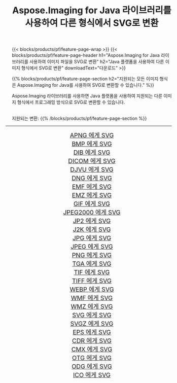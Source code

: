 ﻿---
title: Aspose.Imaging for Java 라이브러리를 사용하여 다른 형식에서 SVG로 변환 
weight: 3920
url: /ko/java/conversion/to/svg/ 
lang: ko
langdirlevel: 2
locales: zh-hans,ja,it,ru,de,es,fr,nl,id,lt,pl,pt,vi,tr,ko,zh-hant,ar,hi,th,sv,cs,uk,he
description: Aspose.Imaging을 사용하면 Java를 사용하여 다른 형식에서 SVG로 변환할 수 있습니다.
---

{{< blocks/products/pf/feature-page-wrap >}}
{{< blocks/products/pf/feature-page-header h1="Aspose.Imaging for Java 라이브러리를 사용하여 이미지 파일을 SVG로 변환" h2="Java 플랫폼을 사용하여 다른 이미지 형식에서 SVG로 변환" downloadText="다운로드" >}}


{{% blocks/products/pf/feature-page-section  h2="지원되는 모든 이미지 형식은 Aspose.Imaging for Java를 사용하여 SVG로 변환할 수 있습니다." %}}
<p align=justify>Aspose.Imaging 라이브러리를 사용하면 Java 플랫폼을 사용하여 지원되는 다른 이미지 형식에서 프로그래밍 방식으로 SVG로 변환할 수 있습니다.</p>
<br/>
지원되는 변환:
{{% /blocks/products/pf/feature-page-section %}}
<div class="container-fluid productfamilypage bg-gray">
    <div class="convertypes bg-gray agp-content section">
        <div class="container">
		<hr style="margin-left:-20px;"/>
		<div class="row other-converters" style="gap: 10px;font-size: 19px;text-align:center;">
		    <div class='col-md-2 other-converter remove-lp remove-rp'><a href="/imaging/ko/java/conversion/apng-to-svg/" style="padding:15px;">APNG 에게 SVG</a></div>
<div class='col-md-2 other-converter remove-lp remove-rp'><a href="/imaging/ko/java/conversion/bmp-to-svg/" style="padding:15px;">BMP 에게 SVG</a></div>
<div class='col-md-2 other-converter remove-lp remove-rp'><a href="/imaging/ko/java/conversion/dib-to-svg/" style="padding:15px;">DIB 에게 SVG</a></div>
<div class='col-md-2 other-converter remove-lp remove-rp'><a href="/imaging/ko/java/conversion/dicom-to-svg/" style="padding:15px;">DICOM 에게 SVG</a></div>
<div class='col-md-2 other-converter remove-lp remove-rp'><a href="/imaging/ko/java/conversion/djvu-to-svg/" style="padding:15px;">DJVU 에게 SVG</a></div>
<div class='col-md-2 other-converter remove-lp remove-rp'><a href="/imaging/ko/java/conversion/dng-to-svg/" style="padding:15px;">DNG 에게 SVG</a></div>
<div class='col-md-2 other-converter remove-lp remove-rp'><a href="/imaging/ko/java/conversion/emf-to-svg/" style="padding:15px;">EMF 에게 SVG</a></div>
<div class='col-md-2 other-converter remove-lp remove-rp'><a href="/imaging/ko/java/conversion/emz-to-svg/" style="padding:15px;">EMZ 에게 SVG</a></div>
<div class='col-md-2 other-converter remove-lp remove-rp'><a href="/imaging/ko/java/conversion/gif-to-svg/" style="padding:15px;">GIF 에게 SVG</a></div>
<div class='col-md-2 other-converter remove-lp remove-rp'><a href="/imaging/ko/java/conversion/jpeg2000-to-svg/" style="padding:15px;">JPEG2000 에게 SVG</a></div>
<div class='col-md-2 other-converter remove-lp remove-rp'><a href="/imaging/ko/java/conversion/jp2-to-svg/" style="padding:15px;">JP2 에게 SVG</a></div>
<div class='col-md-2 other-converter remove-lp remove-rp'><a href="/imaging/ko/java/conversion/j2k-to-svg/" style="padding:15px;">J2K 에게 SVG</a></div>
<div class='col-md-2 other-converter remove-lp remove-rp'><a href="/imaging/ko/java/conversion/jpg-to-svg/" style="padding:15px;">JPG 에게 SVG</a></div>
<div class='col-md-2 other-converter remove-lp remove-rp'><a href="/imaging/ko/java/conversion/jpeg-to-svg/" style="padding:15px;">JPEG 에게 SVG</a></div>
<div class='col-md-2 other-converter remove-lp remove-rp'><a href="/imaging/ko/java/conversion/png-to-svg/" style="padding:15px;">PNG 에게 SVG</a></div>
<div class='col-md-2 other-converter remove-lp remove-rp'><a href="/imaging/ko/java/conversion/tga-to-svg/" style="padding:15px;">TGA 에게 SVG</a></div>
<div class='col-md-2 other-converter remove-lp remove-rp'><a href="/imaging/ko/java/conversion/tif-to-svg/" style="padding:15px;">TIF 에게 SVG</a></div>
<div class='col-md-2 other-converter remove-lp remove-rp'><a href="/imaging/ko/java/conversion/tiff-to-svg/" style="padding:15px;">TIFF 에게 SVG</a></div>
<div class='col-md-2 other-converter remove-lp remove-rp'><a href="/imaging/ko/java/conversion/webp-to-svg/" style="padding:15px;">WEBP 에게 SVG</a></div>
<div class='col-md-2 other-converter remove-lp remove-rp'><a href="/imaging/ko/java/conversion/wmf-to-svg/" style="padding:15px;">WMF 에게 SVG</a></div>
<div class='col-md-2 other-converter remove-lp remove-rp'><a href="/imaging/ko/java/conversion/wmz-to-svg/" style="padding:15px;">WMZ 에게 SVG</a></div>
<div class='col-md-2 other-converter remove-lp remove-rp'><a href="/imaging/ko/java/conversion/svg-to-svg/" style="padding:15px;">SVG 에게 SVG</a></div>
<div class='col-md-2 other-converter remove-lp remove-rp'><a href="/imaging/ko/java/conversion/svgz-to-svg/" style="padding:15px;">SVGZ 에게 SVG</a></div>
<div class='col-md-2 other-converter remove-lp remove-rp'><a href="/imaging/ko/java/conversion/eps-to-svg/" style="padding:15px;">EPS 에게 SVG</a></div>
<div class='col-md-2 other-converter remove-lp remove-rp'><a href="/imaging/ko/java/conversion/cdr-to-svg/" style="padding:15px;">CDR 에게 SVG</a></div>
<div class='col-md-2 other-converter remove-lp remove-rp'><a href="/imaging/ko/java/conversion/cmx-to-svg/" style="padding:15px;">CMX 에게 SVG</a></div>
<div class='col-md-2 other-converter remove-lp remove-rp'><a href="/imaging/ko/java/conversion/otg-to-svg/" style="padding:15px;">OTG 에게 SVG</a></div>
<div class='col-md-2 other-converter remove-lp remove-rp'><a href="/imaging/ko/java/conversion/odg-to-svg/" style="padding:15px;">ODG 에게 SVG</a></div>
<div class='col-md-2 other-converter remove-lp remove-rp'><a href="/imaging/ko/java/conversion/ico-to-svg/" style="padding:15px;">ICO 에게 SVG</a></div>
                </div>
        </div>
    </div>
</div>
<br/>


